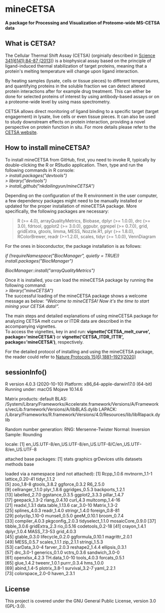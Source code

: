 # mineCETSA
**A package for Processing and Visualization of Proteome-wide MS-CETSA data**


## What is CETSA?  
The Cellular Thermal Shift Assay (CETSA) (orginially described in [Science 341(6141):84-87 (2013)](http://www.sciencemag.org/lookup/doi/10.1126/science.1233606)) is a biophysical assay based on the principle of ligand-induced thermal stabilization of target proteins, meaning that a protein's melting temperature will change upon ligand interaction.  

By heating samples (lysate, cells or tissue pieces) to different temperatures, and quantifying proteins in the soluble fraction we can detect altered protein interactions after for example drug treatment. This can either be done for selected proteins of interest by using antibody-based assays or on a proteome-wide level by using mass spectrometry.  

CETSA allows direct monitoring of ligand binding to a specific target (target engagement) in lysate, live cells or even tissue pieces. It can also be used to study downstream effects on protein interaction, providing a novel perspective on protein function in situ. For more details please refer to the [CETSA website](https://www.cetsa.org/about).  

## How to install mineCETSA?  
To install mineCETSA from GitHub, first, you need to invoke R, typically by double-clicking the R or RStudio application. Then, type and run the following commands in R console:  
*> install.packages("devtools")*  
*> library("devtools")*  
*> install_github("nkdailingyun/mineCETSA")*  

Depending on the configuration of the R environment in the user computer, a few dependency packages might need to be manually installed or updated for the proper installation of mineCETSA package. More specifically, the following packages are necessary:  

>R (>= 4.0), arrayQualityMetrics, Biobase, dplyr (>= 1.0.0), drc (>= 3.0), fdrtool, ggplot2 (>= 3.0.0), ggpubr, ggrepel (>= 0.7.0), grid, gridExtra, gtools, limma, MESS, Nozzle.R1, plyr (>= 1.8.0), RColorBrewer, readr (>=1.2.0), scales, tidyr (>= 1.0.0), VennDiagram

For the ones in bioconductor, the package installation is as follows:  

*if (!requireNamespace("BiocManager", quietly = TRUE))*
*install.packages("BiocManager")*

*BiocManager::install("arrayQualityMetrics")*

Once it is installed, you can load the mineCETSA package by running the following command:  
*> library("mineCETSA")*  
The successful loading of the mineCETSA package shows a welcome message as below:
*“Welcome to mineCETSA! Now it's the time to start mining your CETSA data!”.*  

The main steps and detailed explanations of using mineCETSA package for analyzing CETSA melt curve or ITDR data are described in the accompanying vignettes.  
To access the vignettes, key in and run: **vignette('CETSA_melt_curve', package='mineCETSA')** or **vignette('CETSA_ITDR_ITTR', package='mineCETSA')**, respectively.   

For the detailed protocol of installing and using the mineCETSA package, the reader could refer to [Nature Protocols 15(6),1881–1921(2020)](https://www.nature.com/articles/s41596-020-0310-z) 

## sessionInfo()
R version 4.0.3 (2020-10-10)
Platform: x86_64-apple-darwin17.0 (64-bit)
Running under: macOS Mojave 10.14.6

Matrix products: default
BLAS:   /System/Library/Frameworks/Accelerate.framework/Versions/A/Frameworks/vecLib.framework/Versions/A/libBLAS.dylib
LAPACK: /Library/Frameworks/R.framework/Versions/4.0/Resources/lib/libRlapack.dylib

Random number generation:
 RNG:     Mersenne-Twister 
 Normal:  Inversion 
 Sample:  Rounding 
 
locale:
[1] en_US.UTF-8/en_US.UTF-8/en_US.UTF-8/C/en_US.UTF-8/en_US.UTF-8

attached base packages:
[1] stats     graphics  grDevices utils     datasets  methods   base     

loaded via a namespace (and not attached):
 [1] Rcpp_1.0.6        mvtnorm_1.1-1     lattice_0.20-41   tidyr_1.1.2      
 [5] zoo_1.8-8         gtools_3.8.2      ggforce_0.3.2     R6_2.5.0         
 [9] cellranger_1.1.0  plyr_1.8.6        ggridges_0.5.3    backports_1.2.1  
[13] labelled_2.7.0    ggstance_0.3.5    ggplot2_3.3.3     pillar_1.4.7     
[17] geepack_1.3-2     rlang_0.4.10      curl_4.3          multcomp_1.4-16  
[21] readxl_1.3.1      data.table_1.13.6 car_3.0-10        Matrix_1.3-2     
[25] splines_4.0.3     readr_1.4.0       stringr_1.4.0     foreign_0.8-81   
[29] polyclip_1.10-0   munsell_0.5.0     geeM_0.10.1       broom_0.7.4      
[33] compiler_4.0.3    pkgconfig_2.0.3   tidyselect_1.1.0  mosaicCore_0.9.0 
[37] tibble_3.0.6      gridExtra_2.3     rio_0.5.16        codetools_0.2-18 
[41] crayon_1.4.1      dplyr_1.0.4       MASS_7.3-53       grid_4.0.3       
[45] gtable_0.3.0      lifecycle_0.2.0   ggformula_0.10.1  magrittr_2.0.1   
[49] MESS_0.5.7        scales_1.1.1      zip_2.1.1         stringi_1.5.3    
[53] carData_3.0-4     farver_2.0.3      reshape2_1.4.4    ellipsis_0.3.1   
[57] drc_3.0-1         generics_0.1.0    vctrs_0.3.6       sandwich_3.0-0   
[61] openxlsx_4.2.3    TH.data_1.0-10    tools_4.0.3       forcats_0.5.1    
[65] glue_1.4.2        tweenr_1.0.1      purrr_0.3.4       hms_1.0.0        
[69] abind_1.4-5       plotrix_3.8-1     survival_3.2-7    yaml_2.2.1       
[73] colorspace_2.0-0  haven_2.3.1       

## License

This project is covered under the GNU General Public License, version 3.0 (GPL-3.0).
